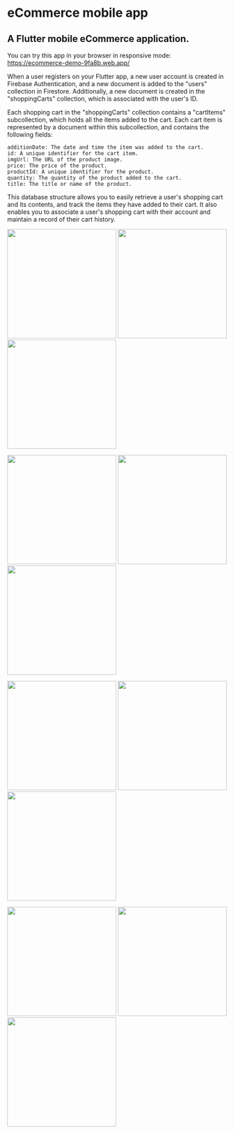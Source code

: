 # eCommerce mobile app

<h2> A Flutter mobile eCommerce application. </h2>

You can try this app in your browser in responsive mode: https://ecommerce-demo-9fa8b.web.app/

When a user registers on your Flutter app, a new user account is created in Firebase Authentication, and a new document is added to the "users" collection in Firestore. Additionally, a new document is created in the "shoppingCarts" collection, which is associated with the user's ID.

Each shopping cart in the "shoppingCarts" collection contains a "cartItems" subcollection, which holds all the items added to the cart. Each cart item is represented by a document within this subcollection, and contains the following fields:

    additionDate: The date and time the item was added to the cart.
    id: A unique identifier for the cart item.
    imgUrl: The URL of the product image.
    price: The price of the product.
    productId: A unique identifier for the product.
    quantity: The quantity of the product added to the cart.
    title: The title or name of the product.

This database structure allows you to easily retrieve a user's shopping cart and its contents, and track the items they have added to their cart. It also enables you to associate a user's shopping cart with their account and maintain a record of their cart history.

 <img src="https://github.com/nikiforov5000/ecommerce_demo/blob/master/screenshots/welcome_screen.png" width=250px>  <img src="https://github.com/nikiforov5000/ecommerce_demo/blob/master/screenshots/login-screen.png" width=250px>  <img src="https://github.com/nikiforov5000/ecommerce_demo/blob/master/screenshots/register.png" width=250px>

<img src="https://github.com/nikiforov5000/ecommerce_demo/blob/master/screenshots/categories_screen.png" width=250px>  <img src="https://github.com/nikiforov5000/ecommerce_demo/blob/master/screenshots/products-list-screen.png" width=250px>  <img src="https://github.com/nikiforov5000/ecommerce_demo/blob/master/screenshots/products-list-screen-search.png" width=250px>

<img src="https://github.com/nikiforov5000/ecommerce_demo/blob/master/screenshots/product-screen.png" width=250px>  <img src="https://github.com/nikiforov5000/ecommerce_demo/blob/master/screenshots/product-large-image-screen.png" width=250px>  <img src="https://github.com/nikiforov5000/ecommerce_demo/blob/master/screenshots/shopping-cart-screen.png" width=250px>

<img src="https://github.com/nikiforov5000/ecommerce_demo/blob/master/screenshots/order_summary_screen.png" width=250px>  <img src="https://github.com/nikiforov5000/ecommerce_demo/blob/master/screenshots/order_success_screen.png" width=250px>  <img src="https://github.com/nikiforov5000/ecommerce_demo/blob/master/screenshots/user-account-screen.png" width=250px>

